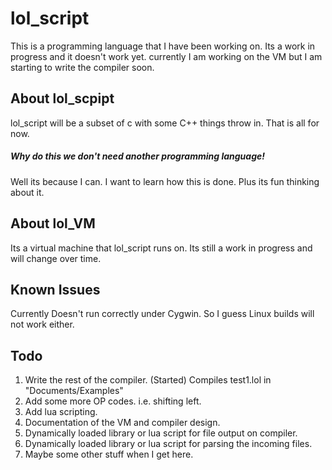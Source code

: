 # lol_script

This is a programming language that I have been working on. Its a work in progress
and it doesn't work yet. currently I am working on the VM but I am starting to write
the compiler soon.

## About lol_scpipt
lol_script will be a subset of c with some C++ things throw in. That is all for now.

##### Why do this we don't need another programming language!
Well its because I can. I want to learn how this is done. Plus its fun thinking about it.

## About lol_VM
Its a virtual machine that lol_script runs on. Its still a work in progress and will
change over time.

## Known Issues
Currently Doesn't run correctly under Cygwin. So I guess Linux builds will not work either.

## Todo

1. Write the rest of the compiler. (Started) Compiles test1.lol in "Documents/Examples"
2. Add some more OP codes. i.e. shifting left.
3. Add lua scripting.
4. Documentation of the VM and compiler design.
5. Dynamically loaded library or lua script for file output on compiler.
6. Dynamically loaded library or lua script for parsing the incoming files.
7. Maybe some other stuff when I get here.

